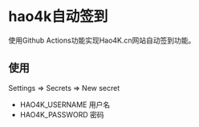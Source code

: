 # hao4k自动签到
使用Github Actions功能实现Hao4K.cn网站自动签到功能。

## 使用
Settings => Secrets => New secret
* HAO4K_USERNAME 用户名
* HAO4K_PASSWORD 密码